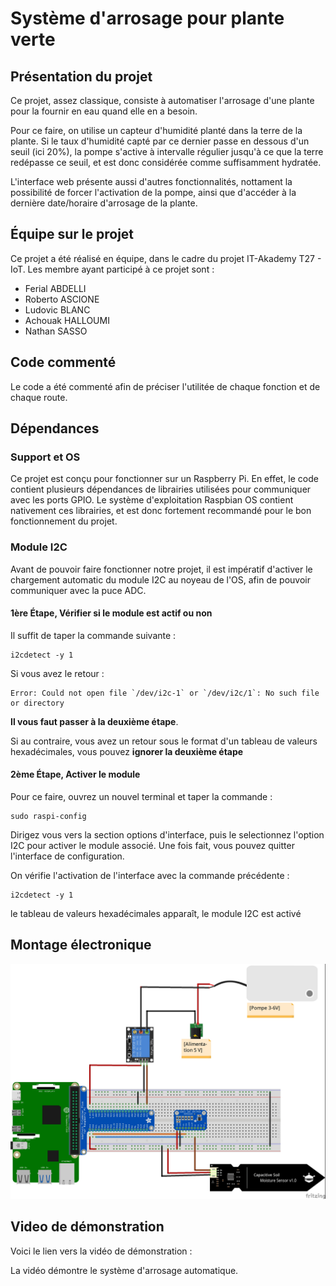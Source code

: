 # Système d'arrosage pour plante verte

## Présentation du projet
Ce projet, assez classique, consiste à automatiser l'arrosage d'une plante pour la fournir en eau quand elle en a besoin.

Pour ce faire, on utilise un capteur d'humidité planté dans la terre de la plante. Si le taux d'humidité capté par ce dernier passe en dessous d'un seuil (ici 20%), la pompe s'active à intervalle régulier jusqu'à ce que la terre redépasse ce seuil, et est donc considérée comme suffisamment hydratée.

L'interface web présente aussi d'autres fonctionnalités, nottament la possibilité de forcer l'activation de la pompe, ainsi que d'accéder à la dernière date/horaire d'arrosage de la plante.

## Équipe sur le projet
Ce projet a été réalisé en équipe, dans le cadre du projet IT-Akademy T27 - IoT. Les membre ayant participé à ce projet sont : 
- Ferial ABDELLI
- Roberto ASCIONE
- Ludovic BLANC
- Achouak HALLOUMI
- Nathan SASSO

## Code commenté
Le code a été commenté afin de préciser l'utilitée de chaque fonction et de chaque route.

## Dépendances
### Support et OS
Ce projet est conçu pour fonctionner sur un Raspberry Pi. En effet, le code contient plusieurs dépendances de librairies utilisées pour communiquer avec les ports GPIO. Le système d'exploitation Raspbian OS contient nativement ces librairies, et est donc fortement recommandé pour le bon fonctionnement du projet.

### Module I2C 
Avant de pouvoir faire fonctionner notre projet, il est impératif d'activer le chargement automatic du module I2C au noyeau de l'OS, afin de pouvoir communiquer avec la puce ADC.

#### 1ère Étape, Vérifier si le module est actif ou non
Il suffit de taper la commande suivante : 
```
i2cdetect -y 1
```
Si vous avez le retour :
```
Error: Could not open file `/dev/i2c-1` or `/dev/i2c/1`: No such file or directory
```
**Il vous faut passer à la deuxième étape**.

Si au contraire, vous avez un retour sous le format d'un tableau de valeurs hexadécimales, vous pouvez **ignorer la deuxième étape**
#### 2ème Étape, Activer le module
Pour ce faire, ouvrez un nouvel terminal et taper la commande : 
```
sudo raspi-config
```
Dirigez vous vers la section options d'interface, puis le selectionnez l'option I2C pour activer le module associé. Une fois fait, vous pouvez quitter l'interface de configuration.

On vérifie l'activation de l'interface avec la commande précédente :
```
i2cdetect -y 1
```
le tableau de valeurs hexadécimales apparaît, le module I2C est activé

## Montage électronique

![Montage électronique](/static/images/montage.jpg "Montage électronique")

## Video de démonstration
Voici le lien vers la vidéo de démonstration : 


La vidéo démontre le système d'arrosage automatique.
